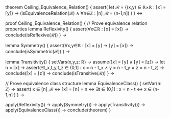 theorem Ceiling_Equivalence_Relation() {
  assert(
    let ℛ = {(x,y) ∈ ℝ×ℝ : ⌈x⌉ = ⌈y⌉} →
    (isEquivalenceRelation(ℛ) ∧
     ∀n∈ℤ : [n]_ℛ = (n-1,n])
  )
} ↔

proof Ceiling_Equivalence_Relation() {
  // Prove equivalence relation properties
  lemma Reflexivity() {
    assert(∀x∈ℝ : ⌈x⌉ = ⌈x⌉) →
    conclude(isReflexive(ℛ))
  } →

  lemma Symmetry() {
    assert(∀x,y∈ℝ : ⌈x⌉ = ⌈y⌉ → ⌈y⌉ = ⌈x⌉) →
    conclude(isSymmetric(ℛ))
  } →

  lemma Transitivity() {
    setVars(x,y,z: ℝ) →
    assume(⌈x⌉ = ⌈y⌉ ∧ ⌈y⌉ = ⌈z⌉) →
    let n = ⌈x⌉ →
    assert(∃t_x,t_y,t_z ∈ (0,1] : 
      x = n - t_x ∧ 
      y = n - t_y ∧ 
      z = n - t_z) →
    conclude(⌈x⌉ = ⌈z⌉) →
    conclude(isTransitive(ℛ))
  } →

  // Prove equivalence class structure
  lemma EquivalenceClass() {
    setVar(n: ℤ) →
    assert(
      x ∈ [n]_ℛ ↔ ⌈x⌉ = ⌈n⌉ = n ↔
      ∃t ∈ (0,1] : x = n - t ↔
      x ∈ (n-1,n]
    )
  } →

  apply(Reflexivity()) →
  apply(Symmetry()) →
  apply(Transitivity()) →
  apply(EquivalenceClass()) →
  conclude(theorem)
}